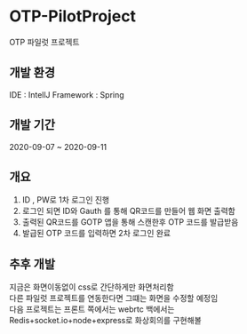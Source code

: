 # OTP-PilotProject
OTP 파일럿 프로젝트


## 개발 환경
IDE : IntellJ
Framework : Spring

## 개발 기간
2020-09-07 ~ 2020-09-11

## 개요 
1. ID , PW로 1차 로그인 진행
2. 로그인 되면 ID와 Gauth 를 통해 QR코드를 만들어 웹 화면 출력함
3. 출력된 QR코드를 GOTP 앱을 통해 스캔한후 OTP 코드를 발급받음
4. 발급된 OTP 코드를 입력하면 2차 로그인 완료

## 추후 개발 
지금은 화면이동없이 css로 간단하게만 화면처리함<br>
다른 파일럿 프로젝트를 연동한다면 그떄는 화면을 수정할 예정임<br>
다음 프로젝트는 프론트 쪽에서는 webrtc 백에서는 Redis+socket.io+node+express로 화상회의를 구현해볼 
